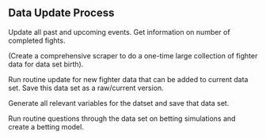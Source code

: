 ## Data Update Process

Update all past and upcoming events. Get information on number of completed fights. 

(Create a comprehensive scraper to do a one-time large collection of fighter data for data set birth).

Run routine update for new fighter data that can be added to current data set. Save this data set as a raw/current version.

Generate all relevant variables for the datset and save that data set. 

Run routine questions through the data set on betting simulations and create a betting model.



